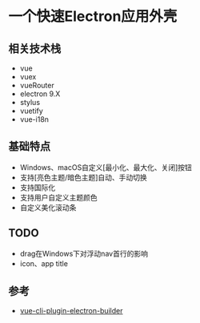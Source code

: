 # 一个快速Electron应用外壳

## 相关技术栈
+ vue
+ vuex
+ vueRouter
+ electron 9.X
+ stylus
+ vuetify
+ vue-i18n

## 基础特点

+ Windows、macOS自定义[最小化、最大化、关闭]按钮
+ 支持[亮色主题/暗色主题]自动、手动切换
+ 支持国际化
+ 支持用户自定义主题颜色
+ 自定义美化滚动条

## TODO
+ drag在Windows下对浮动nav首行的影响
+ icon、app title

## 参考
+ [vue-cli-plugin-electron-builder](https://nklayman.github.io/vue-cli-plugin-electron-builder/)